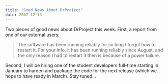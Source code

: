 ```yaml
---
title: "Good News About DrProject"
date: 2007-12-13
---
```

Two pieces of good news about DrProject this week. First, a report from one of our external users:
<blockquote>The software has been running reliably for so long I forgot how to restart it. For your info, it has been running reliably since August, and the only reason I had to restart it then is because of a power failure.</blockquote>
Second, I will be hiring one of the student developers full-time starting in January to harden and package the code for the next release (which we hope to have ready in March).  Stay tuned…
